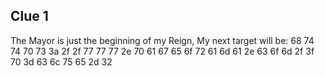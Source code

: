 ## Clue 1

The Mayor is just the beginning of my Reign, My next target will be:  68 74 74 70 73 3a 2f 2f 77 77 77 2e 70 61 67 65 6f 72 61 6d 61 2e 63 6f 6d 2f 3f 70 3d 63 6c 75 65 2d 32
